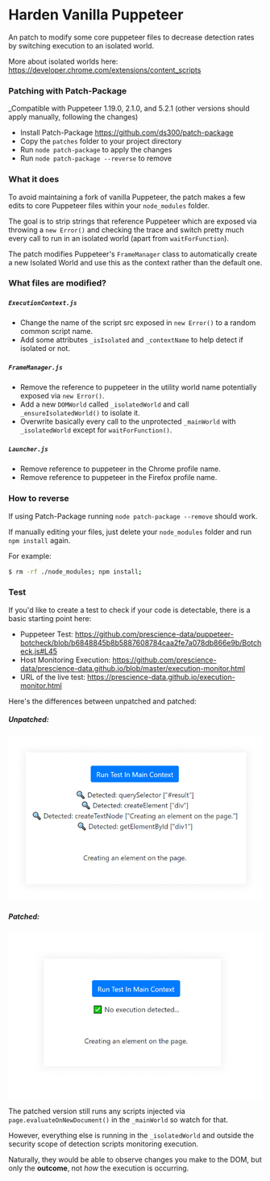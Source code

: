 # Harden Vanilla Puppeteer
An patch to modify some core puppeteer files to decrease detection rates by switching execution to an isolated world. 

More about isolated worlds here: https://developer.chrome.com/extensions/content_scripts

### Patching with Patch-Package

_Compatible with Puppeteer 1.19.0, 2.1.0, and 5.2.1 (other versions should apply manually, following the changes)

- Install Patch-Package https://github.com/ds300/patch-package 
- Copy the `patches` folder to your project directory
- Run `node patch-package` to apply the changes
- Run `node patch-package --reverse` to remove

### What it does

To avoid maintaining a fork of vanilla Puppeteer, the patch makes a few edits to core Puppeteer files within your `node_modules` folder.

The goal is to strip strings that reference Puppeteer which are exposed via throwing a `new Error()` and checking the trace and switch pretty much every call to run in an isolated world (apart from `waitForFunction`).

The patch modifies Puppeteer's `FrameManager` class to automatically create a new Isolated World and use this as the context rather than the default one.

### What files are modified?

##### `ExecutionContext.js`
- Change the name of the script src exposed in `new Error()` to a random common script name.
- Add some attributes `_isIsolated` and `_contextName` to help detect if isolated or not.
     
##### `FrameManager.js`
- Remove the reference to puppeteer in the utility world name potentially exposed via `new Error()`.
- Add a new `DOMWorld` called `_isolatedWorld` and call `_ensureIsolatedWorld()` to isolate it.
- Overwrite basically every call to the unprotected `_mainWorld` with `_isolatedWorld` except for `waitForFunction()`.
  
##### `Launcher.js`
- Remove reference to puppeteer in the Chrome profile name.
- Remove reference to puppeteer in the Firefox profile name.

### How to reverse

If using Patch-Package running `node patch-package --remove` should work.

If manually editing your files, just delete your `node_modules` folder and run `npm install` again.

For example: 
```bash
$ rm -rf ./node_modules; npm install;
```

### Test
If you'd like to create a test to check if your code is detectable, there is a basic starting point here:

- Puppeteer Test: https://github.com/prescience-data/puppeteer-botcheck/blob/b6848845b8b5887608784caa2fe7a078db866e9b/Botcheck.js#L45
- Host Monitoring Execution: https://github.com/prescience-data/prescience-data.github.io/blob/master/execution-monitor.html
- URL of the live test: https://prescience-data.github.io/execution-monitor.html

Here's the differences between unpatched and patched:

##### Unpatched:
![Unpatched](https://github.com/prescience-data/harden-puppeteer/blob/master/isolated_unpatched.jpg?raw=true)
##### Patched:
![Patched](https://github.com/prescience-data/harden-puppeteer/blob/master/isolated_patched.jpg?raw=true)

The patched version still runs any scripts injected via `page.evaluateOnNewDocument()` in the `_mainWorld` so watch for that.

However, everything else is running in the `_isolatedWorld` and outside the security scope of detection scripts monitoring execution.

Naturally, they would be able to observe changes you make to the DOM, but only the **outcome**, not *how* the execution is occurring.
